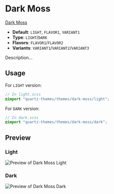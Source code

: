 # Dark Moss

[Dark Moss](https://github.com/sergey900553)

- **Default**: `LIGHT`, `FLAVOR1`, `VARIANT1`
- **Type**: `LIGHT`/`DARK`
- **Flavors**: `FLAVOR1`/`FLAVOR2`
- **Variants**: `VARIANT1`/`VARIANT2`/`VARIANT3`

Description...

## Usage

For `LIGHT` version:

```scss
// In light.scss
@import "quartz-themes/themes/dark-moss/light";
```

For `DARK` version:

```scss
// In dark.scss
@import "quartz-themes/themes/dark-moss/dark";
```

## Preview

### Light

![Preview of Dark Moss Light](preview-light.png)

### Dark

![Preview of Dark Moss Dark](preview-dark.png)
